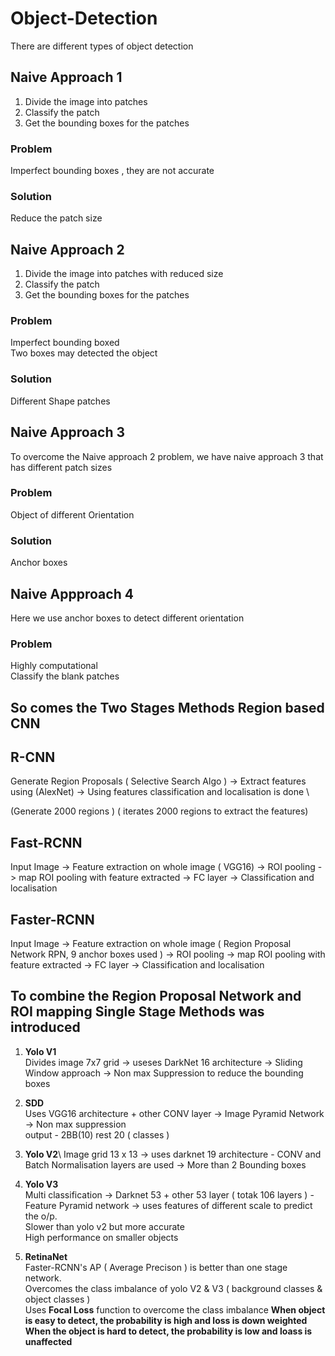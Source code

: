 # Object-Detection

There are different types of object detection 

## Naive Approach 1 
1. Divide the image into patches 
2. Classify the patch 
3. Get the bounding boxes for the patches 

  ### Problem 
  Imperfect bounding boxes , they are not accurate
  ### Solution 
  Reduce the patch size
  
## Naive Approach 2 
1. Divide the image into patches with reduced size
2. Classify the patch
3. Get the bounding boxes for the patches

### Problem
Imperfect bounding boxed\
Two boxes may detected the object
### Solution
Different Shape patches 

## Naive Approach 3 

To overcome the Naive approach 2 problem, we have naive approach 3 that has different patch sizes 

### Problem 
Object of different Orientation 
### Solution 
Anchor boxes 


## Naive Appproach 4

Here we use anchor boxes to detect different orientation 

### Problem 
Highly computational\
Classify the blank patches


   
## So comes the **Two Stages Methods**  Region based CNN
## R-CNN

 Generate Region Proposals ( Selective Search Algo ) -> Extract features using (AlexNet) -> Using features classification and localisation is done \
 
 (Generate 2000 regions )   ( iterates 2000 regions to extract the features)

## Fast-RCNN 

Input Image -> Feature extraction on whole image ( VGG16) -> ROI pooling -> map ROI pooling with feature extracted -> FC layer -> Classification and localisation 

## Faster-RCNN
Input Image -> Feature extraction on whole image ( Region Proposal Network RPN, 9 anchor boxes used ) -> ROI pooling -> map ROI pooling with feature extracted -> FC layer -> Classification and localisation 



## To combine the Region Proposal Network and ROI mapping  **Single Stage Methods** was introduced 
1) **Yolo V1**\
   Divides image 7x7 grid -> useses DarkNet 16 architecture -> Sliding Window approach -> Non max Suppression to reduce the bounding boxes 
  
2) **SDD**\
   Uses VGG16 architecture  + other CONV layer ->  Image Pyramid Network ->  Non max suppression \
   output - 2BB(10) rest 20 ( classes ) 
3) **Yolo V2**\ 
   Image grid 13 x 13 -> uses darknet 19 architecture - CONV and Batch Normalisation layers are used -> More than 2 Bounding boxes
4) **Yolo V3**\
   Multi classification -> Darknet 53 + other 53  layer ( totak 106  layers ) - Feature Pyramid network -> uses features of different scale to predict the o/p. \
   Slower than yolo v2 but more accurate\
   High performance on smaller objects  

5) **RetinaNet**\
    Faster-RCNN's AP ( Average Precison ) is better than one stage network.\
    Overcomes the class imbalance of yolo V2 & V3 ( background classes & object classes )\
    Uses **Focal Loss** function to overcome the class imbalance 
    **When object is easy to detect, the probability is high and loss is down weighted**\
    **When the object is hard to detect, the probability is low and loass is unaffected**


